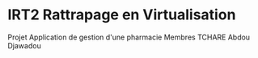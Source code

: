# IRT2 Rattrapage en Virtualisation 
Projet Application de gestion d'une pharmacie 
Membres 
TCHARE Abdou Djawadou
